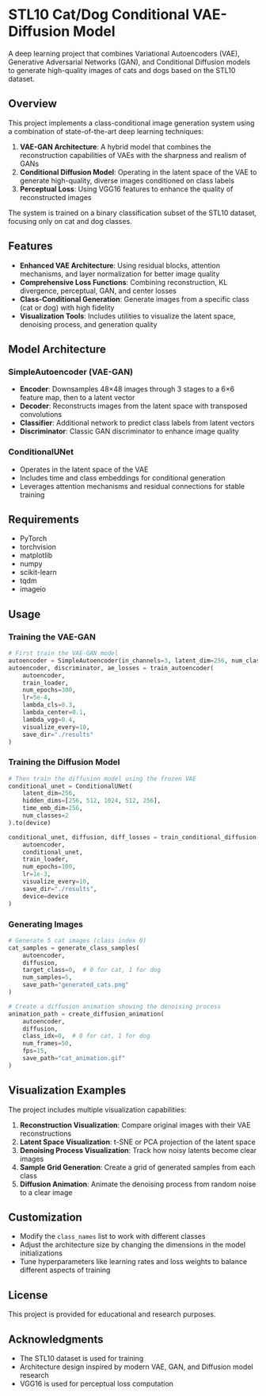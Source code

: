 # STL10 Cat/Dog Conditional VAE-Diffusion Model

A deep learning project that combines Variational Autoencoders (VAE), Generative Adversarial Networks (GAN), and Conditional Diffusion models to generate high-quality images of cats and dogs based on the STL10 dataset.

## Overview

This project implements a class-conditional image generation system using a combination of state-of-the-art deep learning techniques:

1. **VAE-GAN Architecture**: A hybrid model that combines the reconstruction capabilities of VAEs with the sharpness and realism of GANs
2. **Conditional Diffusion Model**: Operating in the latent space of the VAE to generate high-quality, diverse images conditioned on class labels
3. **Perceptual Loss**: Using VGG16 features to enhance the quality of reconstructed images

The system is trained on a binary classification subset of the STL10 dataset, focusing only on cat and dog classes.

## Features

- **Enhanced VAE Architecture**: Using residual blocks, attention mechanisms, and layer normalization for better image quality
- **Comprehensive Loss Functions**: Combining reconstruction, KL divergence, perceptual, GAN, and center losses
- **Class-Conditional Generation**: Generate images from a specific class (cat or dog) with high fidelity
- **Visualization Tools**: Includes utilities to visualize the latent space, denoising process, and generation quality

## Model Architecture

### SimpleAutoencoder (VAE-GAN)
- **Encoder**: Downsamples 48×48 images through 3 stages to a 6×6 feature map, then to a latent vector
- **Decoder**: Reconstructs images from the latent space with transposed convolutions
- **Classifier**: Additional network to predict class labels from latent vectors
- **Discriminator**: Classic GAN discriminator to enhance image quality

### ConditionalUNet
- Operates in the latent space of the VAE
- Includes time and class embeddings for conditional generation
- Leverages attention mechanisms and residual connections for stable training

## Requirements

- PyTorch
- torchvision
- matplotlib
- numpy
- scikit-learn
- tqdm
- imageio

## Usage

### Training the VAE-GAN

```python
# First train the VAE-GAN model
autoencoder = SimpleAutoencoder(in_channels=3, latent_dim=256, num_classes=2).to(device)
autoencoder, discriminator, ae_losses = train_autoencoder(
    autoencoder,
    train_loader,
    num_epochs=300,
    lr=5e-4,
    lambda_cls=0.3,
    lambda_center=0.1,
    lambda_vgg=0.4,
    visualize_every=10,
    save_dir="./results"
)
```

### Training the Diffusion Model

```python
# Then train the diffusion model using the frozen VAE
conditional_unet = ConditionalUNet(
    latent_dim=256,
    hidden_dims=[256, 512, 1024, 512, 256],
    time_emb_dim=256,
    num_classes=2
).to(device)

conditional_unet, diffusion, diff_losses = train_conditional_diffusion(
    autoencoder, 
    conditional_unet, 
    train_loader, 
    num_epochs=100, 
    lr=1e-3,
    visualize_every=10,
    save_dir="./results",
    device=device
)
```

### Generating Images

```python
# Generate 5 cat images (class index 0)
cat_samples = generate_class_samples(
    autoencoder, 
    diffusion, 
    target_class=0,  # 0 for cat, 1 for dog
    num_samples=5, 
    save_path="generated_cats.png"
)

# Create a diffusion animation showing the denoising process
animation_path = create_diffusion_animation(
    autoencoder, 
    diffusion, 
    class_idx=0,  # 0 for cat, 1 for dog
    num_frames=50, 
    fps=15,
    save_path="cat_animation.gif"
)
```

## Visualization Examples

The project includes multiple visualization capabilities:

1. **Reconstruction Visualization**: Compare original images with their VAE reconstructions
2. **Latent Space Visualization**: t-SNE or PCA projection of the latent space
3. **Denoising Process Visualization**: Track how noisy latents become clear images
4. **Sample Grid Generation**: Create a grid of generated samples from each class
5. **Diffusion Animation**: Animate the denoising process from random noise to a clear image

## Customization

- Modify the `class_names` list to work with different classes
- Adjust the architecture size by changing the dimensions in the model initializations
- Tune hyperparameters like learning rates and loss weights to balance different aspects of training

## License

This project is provided for educational and research purposes.

## Acknowledgments

- The STL10 dataset is used for training
- Architecture design inspired by modern VAE, GAN, and Diffusion model research
- VGG16 is used for perceptual loss computation
